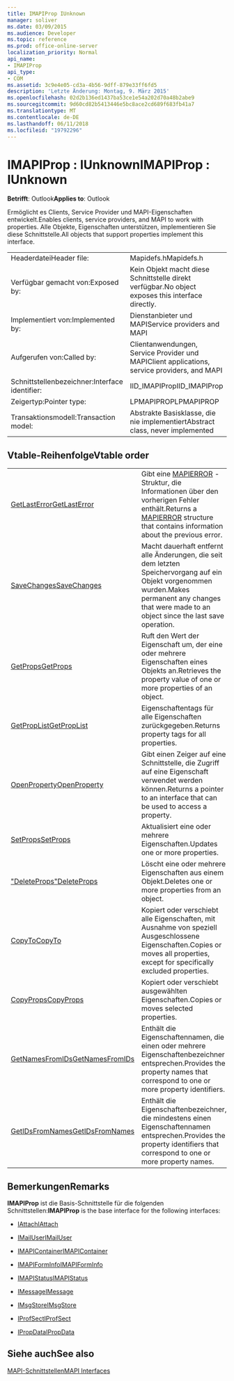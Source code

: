```yaml
---
title: IMAPIProp IUnknown
manager: soliver
ms.date: 03/09/2015
ms.audience: Developer
ms.topic: reference
ms.prod: office-online-server
localization_priority: Normal
api_name:
- IMAPIProp
api_type:
- COM
ms.assetid: 3c9e4e05-cd3a-4b56-9dff-879e33ff6fd5
description: 'Letzte Änderung: Montag, 9. März 2015'
ms.openlocfilehash: 02d2b136ed1437ba53ce1e54a202d70a48b2abe9
ms.sourcegitcommit: 9d60cd82b5413446e5bc8ace2cd689f683fb41a7
ms.translationtype: MT
ms.contentlocale: de-DE
ms.lasthandoff: 06/11/2018
ms.locfileid: "19792296"
---
```

# <a name="imapiprop--iunknown"></a><span data-ttu-id="e3e72-103">IMAPIProp : IUnknown</span><span class="sxs-lookup"><span data-stu-id="e3e72-103">IMAPIProp : IUnknown</span></span>

  
  
<span data-ttu-id="e3e72-104">**Betrifft**: Outlook</span><span class="sxs-lookup"><span data-stu-id="e3e72-104">**Applies to**: Outlook</span></span> 
  
<span data-ttu-id="e3e72-105">Ermöglicht es Clients, Service Provider und MAPI-Eigenschaften entwickelt.</span><span class="sxs-lookup"><span data-stu-id="e3e72-105">Enables clients, service providers, and MAPI to work with properties.</span></span> <span data-ttu-id="e3e72-106">Alle Objekte, Eigenschaften unterstützen, implementieren Sie diese Schnittstelle.</span><span class="sxs-lookup"><span data-stu-id="e3e72-106">All objects that support properties implement this interface.</span></span>
  
|||
|:-----|:-----|
|<span data-ttu-id="e3e72-107">Headerdatei</span><span class="sxs-lookup"><span data-stu-id="e3e72-107">Header file:</span></span>  <br/> |<span data-ttu-id="e3e72-108">Mapidefs.h</span><span class="sxs-lookup"><span data-stu-id="e3e72-108">Mapidefs.h</span></span>  <br/> |
|<span data-ttu-id="e3e72-109">Verfügbar gemacht von:</span><span class="sxs-lookup"><span data-stu-id="e3e72-109">Exposed by:</span></span>  <br/> |<span data-ttu-id="e3e72-110">Kein Objekt macht diese Schnittstelle direkt verfügbar.</span><span class="sxs-lookup"><span data-stu-id="e3e72-110">No object exposes this interface directly.</span></span>  <br/> |
|<span data-ttu-id="e3e72-111">Implementiert von:</span><span class="sxs-lookup"><span data-stu-id="e3e72-111">Implemented by:</span></span>  <br/> |<span data-ttu-id="e3e72-112">Dienstanbieter und MAPI</span><span class="sxs-lookup"><span data-stu-id="e3e72-112">Service providers and MAPI</span></span>  <br/> |
|<span data-ttu-id="e3e72-113">Aufgerufen von:</span><span class="sxs-lookup"><span data-stu-id="e3e72-113">Called by:</span></span>  <br/> |<span data-ttu-id="e3e72-114">Clientanwendungen, Service Provider und MAPI</span><span class="sxs-lookup"><span data-stu-id="e3e72-114">Client applications, service providers, and MAPI</span></span>  <br/> |
|<span data-ttu-id="e3e72-115">Schnittstellenbezeichner:</span><span class="sxs-lookup"><span data-stu-id="e3e72-115">Interface identifier:</span></span>  <br/> |<span data-ttu-id="e3e72-116">IID_IMAPIProp</span><span class="sxs-lookup"><span data-stu-id="e3e72-116">IID_IMAPIProp</span></span>  <br/> |
|<span data-ttu-id="e3e72-117">Zeigertyp:</span><span class="sxs-lookup"><span data-stu-id="e3e72-117">Pointer type:</span></span>  <br/> |<span data-ttu-id="e3e72-118">LPMAPIPROP</span><span class="sxs-lookup"><span data-stu-id="e3e72-118">LPMAPIPROP</span></span>  <br/> |
|<span data-ttu-id="e3e72-119">Transaktionsmodell:</span><span class="sxs-lookup"><span data-stu-id="e3e72-119">Transaction model:</span></span>  <br/> |<span data-ttu-id="e3e72-120">Abstrakte Basisklasse, die nie implementiert</span><span class="sxs-lookup"><span data-stu-id="e3e72-120">Abstract class, never implemented</span></span>  <br/> |
   
## <a name="vtable-order"></a><span data-ttu-id="e3e72-121">Vtable-Reihenfolge</span><span class="sxs-lookup"><span data-stu-id="e3e72-121">Vtable order</span></span>

|||
|:-----|:-----|
|[<span data-ttu-id="e3e72-122">GetLastError</span><span class="sxs-lookup"><span data-stu-id="e3e72-122">GetLastError</span></span>](imapiprop-getlasterror.md) <br/> |<span data-ttu-id="e3e72-123">Gibt eine [MAPIERROR](mapierror.md) -Struktur, die Informationen über den vorherigen Fehler enthält.</span><span class="sxs-lookup"><span data-stu-id="e3e72-123">Returns a [MAPIERROR](mapierror.md) structure that contains information about the previous error.</span></span>  <br/> |
|[<span data-ttu-id="e3e72-124">SaveChanges</span><span class="sxs-lookup"><span data-stu-id="e3e72-124">SaveChanges</span></span>](imapiprop-savechanges.md) <br/> |<span data-ttu-id="e3e72-125">Macht dauerhaft entfernt alle Änderungen, die seit dem letzten Speichervorgang auf ein Objekt vorgenommen wurden.</span><span class="sxs-lookup"><span data-stu-id="e3e72-125">Makes permanent any changes that were made to an object since the last save operation.</span></span>  <br/> |
|[<span data-ttu-id="e3e72-126">GetProps</span><span class="sxs-lookup"><span data-stu-id="e3e72-126">GetProps</span></span>](imapiprop-getprops.md) <br/> |<span data-ttu-id="e3e72-127">Ruft den Wert der Eigenschaft um, der eine oder mehrere Eigenschaften eines Objekts an.</span><span class="sxs-lookup"><span data-stu-id="e3e72-127">Retrieves the property value of one or more properties of an object.</span></span>  <br/> |
|[<span data-ttu-id="e3e72-128">GetPropList</span><span class="sxs-lookup"><span data-stu-id="e3e72-128">GetPropList</span></span>](imapiprop-getproplist.md) <br/> |<span data-ttu-id="e3e72-129">Eigenschaftentags für alle Eigenschaften zurückgegeben.</span><span class="sxs-lookup"><span data-stu-id="e3e72-129">Returns property tags for all properties.</span></span>  <br/> |
|[<span data-ttu-id="e3e72-130">OpenProperty</span><span class="sxs-lookup"><span data-stu-id="e3e72-130">OpenProperty</span></span>](imapiprop-openproperty.md) <br/> |<span data-ttu-id="e3e72-131">Gibt einen Zeiger auf eine Schnittstelle, die Zugriff auf eine Eigenschaft verwendet werden können.</span><span class="sxs-lookup"><span data-stu-id="e3e72-131">Returns a pointer to an interface that can be used to access a property.</span></span>  <br/> |
|[<span data-ttu-id="e3e72-132">SetProps</span><span class="sxs-lookup"><span data-stu-id="e3e72-132">SetProps</span></span>](imapiprop-setprops.md) <br/> |<span data-ttu-id="e3e72-133">Aktualisiert eine oder mehrere Eigenschaften.</span><span class="sxs-lookup"><span data-stu-id="e3e72-133">Updates one or more properties.</span></span>  <br/> |
|[<span data-ttu-id="e3e72-134">"DeleteProps"</span><span class="sxs-lookup"><span data-stu-id="e3e72-134">DeleteProps</span></span>](imapiprop-deleteprops.md) <br/> |<span data-ttu-id="e3e72-135">Löscht eine oder mehrere Eigenschaften aus einem Objekt.</span><span class="sxs-lookup"><span data-stu-id="e3e72-135">Deletes one or more properties from an object.</span></span>  <br/> |
|[<span data-ttu-id="e3e72-136">CopyTo</span><span class="sxs-lookup"><span data-stu-id="e3e72-136">CopyTo</span></span>](imapiprop-copyto.md) <br/> |<span data-ttu-id="e3e72-137">Kopiert oder verschiebt alle Eigenschaften, mit Ausnahme von speziell Ausgeschlossene Eigenschaften.</span><span class="sxs-lookup"><span data-stu-id="e3e72-137">Copies or moves all properties, except for specifically excluded properties.</span></span>  <br/> |
|[<span data-ttu-id="e3e72-138">CopyProps</span><span class="sxs-lookup"><span data-stu-id="e3e72-138">CopyProps</span></span>](imapiprop-copyprops.md) <br/> |<span data-ttu-id="e3e72-139">Kopiert oder verschiebt ausgewählten Eigenschaften.</span><span class="sxs-lookup"><span data-stu-id="e3e72-139">Copies or moves selected properties.</span></span>  <br/> |
|[<span data-ttu-id="e3e72-140">GetNamesFromIDs</span><span class="sxs-lookup"><span data-stu-id="e3e72-140">GetNamesFromIDs</span></span>](imapiprop-getnamesfromids.md) <br/> |<span data-ttu-id="e3e72-141">Enthält die Eigenschaftennamen, die einen oder mehrere Eigenschaftenbezeichner entsprechen.</span><span class="sxs-lookup"><span data-stu-id="e3e72-141">Provides the property names that correspond to one or more property identifiers.</span></span>  <br/> |
|[<span data-ttu-id="e3e72-142">GetIDsFromNames</span><span class="sxs-lookup"><span data-stu-id="e3e72-142">GetIDsFromNames</span></span>](imapiprop-getidsfromnames.md) <br/> |<span data-ttu-id="e3e72-143">Enthält die Eigenschaftenbezeichner, die mindestens einen Eigenschaftennamen entsprechen.</span><span class="sxs-lookup"><span data-stu-id="e3e72-143">Provides the property identifiers that correspond to one or more property names.</span></span>  <br/> |
   
## <a name="remarks"></a><span data-ttu-id="e3e72-144">Bemerkungen</span><span class="sxs-lookup"><span data-stu-id="e3e72-144">Remarks</span></span>

 <span data-ttu-id="e3e72-145">**IMAPIProp** ist die Basis-Schnittstelle für die folgenden Schnittstellen:</span><span class="sxs-lookup"><span data-stu-id="e3e72-145">**IMAPIProp** is the base interface for the following interfaces:</span></span> 
  
- [<span data-ttu-id="e3e72-146">IAttach</span><span class="sxs-lookup"><span data-stu-id="e3e72-146">IAttach</span></span>](iattachimapiprop.md)
    
- [<span data-ttu-id="e3e72-147">IMailUser</span><span class="sxs-lookup"><span data-stu-id="e3e72-147">IMailUser</span></span>](imailuserimapiprop.md)
    
- [<span data-ttu-id="e3e72-148">IMAPIContainer</span><span class="sxs-lookup"><span data-stu-id="e3e72-148">IMAPIContainer</span></span>](imapicontainerimapiprop.md)
    
- [<span data-ttu-id="e3e72-149">IMAPIFormInfo</span><span class="sxs-lookup"><span data-stu-id="e3e72-149">IMAPIFormInfo</span></span>](imapiforminfoimapiprop.md)
    
- [<span data-ttu-id="e3e72-150">IMAPIStatus</span><span class="sxs-lookup"><span data-stu-id="e3e72-150">IMAPIStatus</span></span>](imapistatusimapiprop.md)
    
- [<span data-ttu-id="e3e72-151">IMessage</span><span class="sxs-lookup"><span data-stu-id="e3e72-151">IMessage</span></span>](imessageimapiprop.md)
    
- [<span data-ttu-id="e3e72-152">IMsgStore</span><span class="sxs-lookup"><span data-stu-id="e3e72-152">IMsgStore</span></span>](imsgstoreimapiprop.md)
    
- [<span data-ttu-id="e3e72-153">IProfSect</span><span class="sxs-lookup"><span data-stu-id="e3e72-153">IProfSect</span></span>](iprofsectimapiprop.md)
    
- [<span data-ttu-id="e3e72-154">IPropData</span><span class="sxs-lookup"><span data-stu-id="e3e72-154">IPropData</span></span>](ipropdataimapiprop.md)
    
## <a name="see-also"></a><span data-ttu-id="e3e72-155">Siehe auch</span><span class="sxs-lookup"><span data-stu-id="e3e72-155">See also</span></span>



[<span data-ttu-id="e3e72-156">MAPI-Schnittstellen</span><span class="sxs-lookup"><span data-stu-id="e3e72-156">MAPI Interfaces</span></span>](mapi-interfaces.md)

